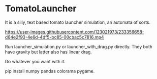 # TomatoLauncher
It is a silly, text based tomato launcher simulation, an automata of sorts.

https://user-images.githubusercontent.com/123021973/233356658-d64e2f93-4e6d-4df5-bc85-00cbac5c7816.mp4

Run launcher_simulation.py or launcher_with_drag.py directly. They both have gravity but latter also has linear drag.

Do whatever you want with it.

pip install numpy pandas colorama pygame.





